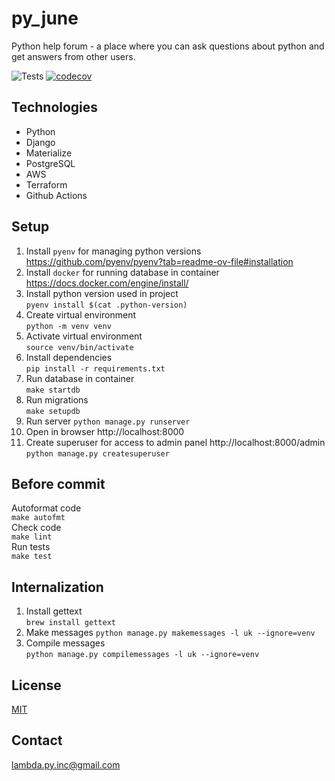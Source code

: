 # py_june

Python help forum - a place where you can ask questions about python and get answers 
from other users.

![Tests](https://github.com/acman/py_june/actions/workflows/ci.yml/badge.svg)
[![codecov](https://codecov.io/gh/acman/py_june/branch/main/graph/badge.svg)](https://codecov.io/gh/acman/py_june)


## Technologies
* Python
* Django
* Materialize
* PostgreSQL
* AWS
* Terraform
* Github Actions

## Setup
1. Install `pyenv` for managing python versions https://github.com/pyenv/pyenv?tab=readme-ov-file#installation
1. Install `docker` for running database in container https://docs.docker.com/engine/install/
1. Install python version used in project  
    `pyenv install $(cat .python-version)`
1. Create virtual environment  
    `python -m venv venv`
1. Activate virtual environment  
    `source venv/bin/activate`
1. Install dependencies  
    `pip install -r requirements.txt`
1. Run database in container  
    `make startdb`
1. Run migrations  
    `make setupdb`
1. Run server
    `python manage.py runserver`
1. Open in browser http://localhost:8000
1. Create superuser for access to admin panel http://localhost:8000/admin  
    `python manage.py createsuperuser`

## Before commit
Autoformat code  
`make autofmt`  
Check code  
`make lint`   
Run tests  
`make test`

## Internalization
1. Install gettext  
    `brew install gettext`
2. Make messages
    `python manage.py makemessages -l uk --ignore=venv`
3. Compile messages  
    `python manage.py compilemessages -l uk --ignore=venv`

## License
[MIT](https://choosealicense.com/licenses/mit/)

## Contact
lambda.py.inc@gmail.com

